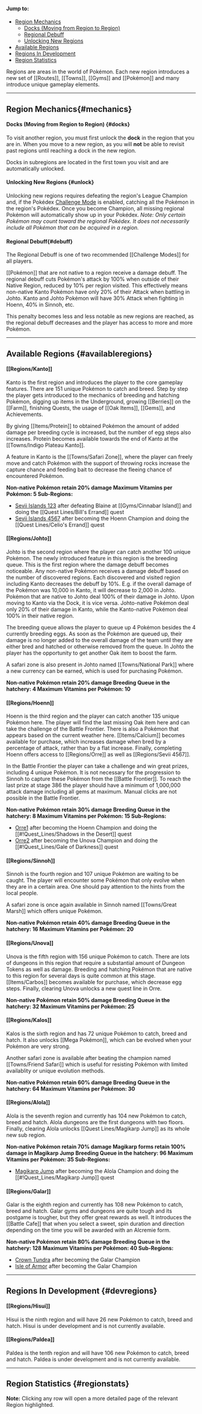 #### Jump to:
* [Region Mechanics](#mechanics)
    * [Docks (Moving from Region to Region)](#docks)
    * [Regional Debuff](#debuff)
    * [Unlocking New Regions](#unlock)
* [Available Regions](#availableregions)
* [Regions In Development](#devregions)
* [Region Statistics](#regionstats)

Regions are areas in the world of Pokémon. Each new region introduces a new set of [[Routes]], [[Towns]], [[Gyms]] and [[Pokémon]] and many introduce unique gameplay elements.

---

## Region Mechanics{#mechanics}

#### Docks (Moving from Region to Region) {#docks}
To visit another region, you must first unlock the **dock** in the region that you are in. When you move to a new region, as you will **not** be able to revisit past regions until reaching a dock in the new region.

Docks in subregions are located in the first town you visit and are automatically unlocked.

#### Unlocking New Regions {#unlock}
Unlocking new regions requires defeating the region's League Champion and, if the Pokédex [Challenge Mode](#!Challenge_Modes) is enabled, catching all the Pokémon in the region's Pokédex. Once you become Champion, all missing regional Pokémon will automatically show up in your Pokédex. *Note: Only certain Pokémon may count toward the regional Pokédex. It does not necessarily include all Pokémon that can be acquired in a region.*


#### Regional Debuff{#debuff}
The Regional Debuff is one of two recommended [[Challenge Modes]] for all players.

[[Pokémon]] that are not native to a region receive a damage debuff. The regional debuff cuts Pokémon's attack by 100% when outside of their Native Region, reduced by 10% per region visited. This effectively means non-native Kanto Pokémon have only 20% of their Attack when battling in Johto. Kanto and Johto Pokémon will have 30% Attack when fighting in Hoenn, 40% in Sinnoh, etc.

This penalty becomes less and less notable as new regions are reached, as the regional debuff decreases and the player has access to more and more Pokémon.

---

## Available Regions {#availableregions}

#### [[Regions/Kanto]]
Kanto is the first region and introduces the player to the core gameplay features. There are 151 unique Pokémon to catch and breed. Step by step the player gets introduced to the mechanics of breeding and hatching Pokémon, digging up items in the Underground, growing [[Berries]] on the [[Farm]], finishing Quests, the usage of [[Oak Items]], [[Gems]], and Achievements.

By giving [[Items/Protein]] to obtained Pokémon the amount of added damage per breeding cycle is increased, but the number of egg steps also increases. Protein becomes available towards the end of Kanto at the [[Towns/Indigo Plateau Kanto]].

A feature in Kanto is the [[Towns/Safari Zone]], where the player can freely move and catch Pokémon with the support of throwing rocks increase the capture chance and feeding bait to decrease the fleeing chance of encountered Pokémon.

**Non-native Pokémon retain 20% damage
Maximum Vitamins per Pokémon: 5
Sub-Regions:**
* [Sevii Islands 123](#!Towns/One_Island) after defeating Blaine at [[Gyms/Cinnabar Island]] and doing the [[Quest Lines/Bill's Errand]] quest
* [Sevii Islands 4567](#!Towns/Four_Island) after becoming the Hoenn Champion and doing the [[Quest Lines/Celio's Errand]] quest

#### [[Regions/Johto]]
Johto is the second region where the player can catch another 100 unique Pokémon. The newly introduced feature in this region is the breeding queue.
This is the first region where the damage debuff becomes noticeable. Any non-native Pokémon receives a damage debuff based on the number of discovered regions. Each discovered and visited region including Kanto decreases the debuff by 10%. E.g. if the overall damage of the Pokémon was 10,000 in Kanto, it will decrease to 2,000 in Johto. Pokémon that are native to Johto deal 100% of their damage in Johto. Upon moving to Kanto via the Dock, it is vice versa. Johto-native Pokémon deal only 20% of their damage in Kanto, while the Kanto-native Pokémon deal 100% in their native region.

The breeding queue allows the player to queue up 4 Pokémon besides the 4 currently breeding eggs. As soon as the Pokémon are queued up, their damage is no longer added to the overall damage of the team until they are either bred and hatched or otherwise removed from the queue.
In Johto the player has the opportunity to get another Oak item to boost the farm.

A safari zone is also present in Johto named [[Towns/National Park]] where a new currency can be earned, which is used for purchasing Pokémon.

**Non-native Pokémon retain 20% damage
Breeding Queue in the hatchery: 4
Maximum Vitamins per Pokémon: 10**

#### [[Regions/Hoenn]]
Hoenn is the third region and the player can catch another 135 unique Pokémon here. The player will find the last missing Oak item here and can take the challenge of the Battle Frontier. There is also a Pokémon that appears based on the current weather here. [[Items/Calcium]] becomes available for purchase, which increases damage when bred by a percentage of attack, rather than by a flat increase. Finally, completing Hoenn offers access to [[Regions/Orre]] as well as [[Regions/Sevii 4567]].

In the Battle Frontier the player can take a challenge and win great prizes, including 4 unique Pokémon. It is not necessary for the progression to Sinnoh to capture these Pokémon from the [[Battle Frontier]]. To reach the last prize at stage 386 the player should have a minimum of 1,000,000 attack damage including all gems at maximum. Manual clicks are not possible in the Battle Frontier.

**Non-native Pokémon retain 30% damage
Breeding Queue in the hatchery: 8
Maximum Vitamins per Pokémon: 15
Sub-Regions:**
* [Orre1](#!Towns/Outskirt_Stand) after becoming the Hoenn Champion and doing the [[#!Quest_Lines/Shadows in the Desert]] quest
* [Orre2](#!Towns/Gateon_Port) after becoming the Unova Champion and doing the [[#!Quest_Lines/Gale of Darkness]] quest

#### [[Regions/Sinnoh]]
Sinnoh is the fourth region and 107 unique Pokémon are waiting to be caught. The player will encounter some Pokémon that only evolve when they are in a certain area. One should pay attention to the hints from the local people.

A safari zone is once again available in Sinnoh named [[Towns/Great Marsh]] which offers unique Pokémon.

**Non-native Pokémon retain 40% damage
Breeding Queue in the hatchery: 16
Maximum Vitamins per Pokémon: 20**

#### [[Regions/Unova]]
Unova is the fifth region with 156 unique Pokémon to catch. There are lots of dungeons in this region that require a substantial amount of Dungeon Tokens as well as damage. Breeding and hatching Pokémon that are native to this region for several days is quite common at this stage. [[Items/Carbos]] becomes available for purchase, which decrease egg steps. Finally, clearing Unova unlocks a new quest line in Orre.

**Non-native Pokémon retain 50% damage
Breeding Queue in the hatchery: 32
Maximum Vitamins per Pokémon: 25**

#### [[Regions/Kalos]]
Kalos is the sixth region and has 72 unique Pokémon to catch, breed and hatch. It also unlocks [[Mega Pokémon]], which can be evolved when your Pokémon are very strong.

Another safari zone is available after beating the champion named [[Towns/Friend Safari]] which is useful for resisting Pokémon with limited availablity or unique evolution methods.

**Non-native Pokémon retain 60% damage
Breeding Queue in the hatchery: 64
Maximum Vitamins per Pokémon: 30**

#### [[Regions/Alola]]
Alola is the seventh region and currently has 104 new Pokémon to catch, breed and hatch. Alola dungeons are the first dungeons with two floors. Finally, clearing Alola unlocks [[Quest Lines/Magikarp Jump]] as its whole new sub region.

**Non-native Pokémon retain 70% damage
Magikarp forms retain 100% damage in Magikarp Jump
Breeding Queue in the hatchery: 96
Maximum Vitamins per Pokémon: 35
Sub-Regions:**
* [Magikarp Jump](#!Towns/Hoppy_Town) after becoming the Alola Champion and doing the [[#!Quest_Lines/Magikarp Jump]] quest

#### [[Regions/Galar]]
Galar is the eighth region and currently has 108 new Pokémon to catch, breed and hatch. Galar gyms and dungeons are quite tough and its postgame is tougher, but they offer great rewards as well. It introduces the [[Battle Cafe]] that when you select a sweet, spin duration and direction depending on the time you will be awarded with an Alcremie form.

**Non-native Pokémon retain 80% damage
Breeding Queue in the hatchery: 128
Maximum Vitamins per Pokémon: 40
Sub-Regions:**
* [Crown Tundra](#!Towns/Crown_Tundra_Station) after becoming the Galar Champion
* [Isle of Armor](#!Towns/Master_Dojo) after becoming the Galar Champion

---

## Regions In Development {#devregions}

#### [[Regions/Hisui]]
Hisui is the ninth region and will have 26 new Pokémon to catch, breed and hatch. Hisui is under development and is not currently available.

#### [[Regions/Paldea]]
Paldea is the tenth region and will have 106 new Pokémon to catch, breed and hatch. Paldea is under development and is not currently available.

---

## Region Statistics {#regionstats}
**Note:** Clicking any row will open a more detailed page of the relevant Region highlighted.